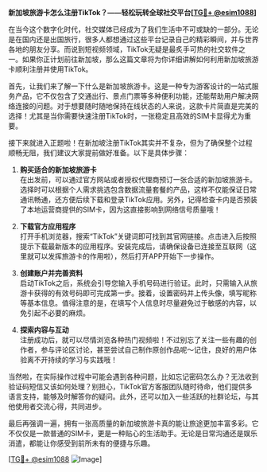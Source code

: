 **新加坡旅游卡怎么注册TikTok？——轻松玩转全球社交平台[[TG💪+ @esim1088](https://t.me/s/esim1088)]**

在当今这个数字化时代，社交媒体已经成为了我们生活中不可或缺的一部分。无论是在国内还是出国旅行，很多人都想通过这些平台记录自己的精彩瞬间，并与世界各地的朋友分享。而说到短视频领域，TikTok无疑是最炙手可热的社交软件之一。如果你正计划前往新加坡，那么这篇文章将为你详细讲解如何利用新加坡旅游卡顺利注册并使用TikTok。

首先，让我们来了解一下什么是新加坡旅游卡。这是一种专为游客设计的一站式服务产品，它不仅包含了交通出行、景点门票等多种便利功能，还能帮助用户解决网络连接的问题。对于想要随时随地保持在线状态的人来说，这款卡片简直是完美的选择！尤其是当你需要快速注册TikTok时，一张稳定且高效的SIM卡显得尤为重要。

接下来就进入正题啦！在新加坡注册TikTok其实并不复杂，但为了确保整个过程顺畅无阻，我们建议大家提前做好准备。以下是具体步骤：

1. **购买适合的新加坡旅游卡**  
   在出发前，可以通过官方网站或者授权代理商预订一张合适的新加坡旅游卡。选择时可以根据个人需求挑选包含数据流量套餐的产品，这样不仅能保证日常通讯畅通，还方便后续下载和登录TikTok应用。另外，记得检查卡内是否预装了本地运营商提供的SIM卡，因为这直接影响到网络信号质量哦！

2. **下载官方应用程序**  
   打开手机浏览器，搜索“TikTok”关键词即可找到其官网链接。点击进入后按照提示下载最新版本的应用程序。安装完成后，请确保设备已连接至互联网（这里就可以发挥旅游卡的作用啦），然后打开APP开始下一步操作。

3. **创建账户并完善资料**  
   启动TikTok之后，系统会引导您输入手机号码进行验证。此时，只需输入从旅游卡获得的有效号码即可完成第一步。接着，设置密码并上传头像，填写昵称等基本信息。值得注意的是，在填写个人信息时尽量避免过于敏感的内容，以免引起不必要的麻烦。

4. **探索内容与互动**  
   注册成功后，就可以尽情浏览各种热门视频啦！不过别忘了关注一些有趣的创作者，参与评论区讨论，甚至尝试自己制作原创作品呢～记住，良好的用户体验离不开持续的学习与实践哦！

当然啦，在实际操作过程中可能会遇到各种问题，比如忘记密码怎么办？无法收到验证码短信又该如何处理？别担心，TikTok官方客服团队随时待命，他们提供多语言支持，能够及时解答你的疑问。此外，还可以加入一些活跃的社群论坛，与其他使用者交流心得，共同进步。

最后再强调一遍，拥有一张高质量的新加坡旅游卡真的能让旅途更加丰富多彩。它不仅仅是一款普通的SIM卡，更是一种贴心的生活助手。无论是日常沟通还是娱乐消遣，都能让你感受到前所未有的便捷与乐趣。

[[TG💪+ @esim1088](https://t.me/s/esim1088) ![Image](https://i.postimg.cc/4NQfJmqS/Snipaste-2025-05-13-00-14-12.png)]